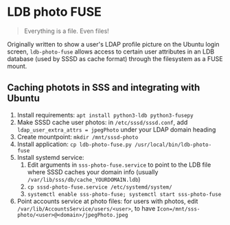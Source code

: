 # LDB photo FUSE

> Everything is a file. Even files!

Originally written to show a user's LDAP profile picture on the Ubuntu login screen, `ldb-photo-fuse` allows access to certain user attributes in an LDB database (used by SSSD as cache format) through the filesystem as a FUSE mount.

## Caching photots in SSS and integrating with Ubuntu

1. Install requirements: `apt install python3-ldb python3-fusepy`
2. Make SSSD cache user photos: in `/etc/sssd/sssd.conf`, add `ldap_user_extra_attrs = jpegPhoto` under your LDAP domain heading
3. Create mountpoint: `mkdir /mnt/sssd-photo`
4. Install application: `cp ldb-photo-fuse.py /usr/local/bin/ldb-photo-fuse`
5. Install systemd service:
    1. Edit arguments in `sss-photo-fuse.service` to point to the LDB file where SSSD caches your domain info (usually `/var/lib/sss/db/cache_YOURDOMAIN.ldb`)
    2. `cp sssd-photo-fuse.service /etc/systemd/system/`
    3. `systemctl enable sss-photo-fuse; systemctl start sss-photo-fuse`
6. Point accounts service at photo files: for users with photos, edit `/var/lib/AccountsService/users/<user>`, to have `Icon=/mnt/sss-photo/<user>@<domain>/jpegPhoto.jpeg`
